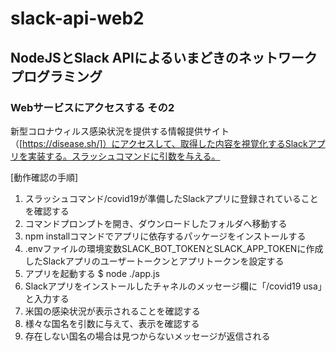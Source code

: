 # slack-api-web2

## NodeJSとSlack APIによるいまどきのネットワークプログラミング

### Webサービスにアクセスする その2

新型コロナウィルス感染状況を提供する情報提供サイト（[https://disease.sh/]）にアクセスして、取得した内容を視覚化するSlackアプリを実装する。スラッシュコマンドに引数を与える。

[動作確認の手順]

1. スラッシュコマンド/covid19が準備したSlackアプリに登録されていることを確認する
1. コマンドプロンプトを開き、ダウンロードしたフォルダへ移動する
1. npm installコマンドでアプリに依存するパッケージをインストールする
1. .envファイルの環境変数SLACK_BOT_TOKENとSLACK_APP_TOKENに作成したSlackアプリのユーザートークンとアプリトークンを設定する
1. アプリを起動する
    $ node ./app.js
1. Slackアプリをインストールしたチャネルのメッセージ欄に「/covid19 usa」と入力する
1. 米国の感染状況が表示されることを確認する
1. 様々な国名を引数に与えて、表示を確認する
1. 存在しない国名の場合は見つからないメッセージが返信される
